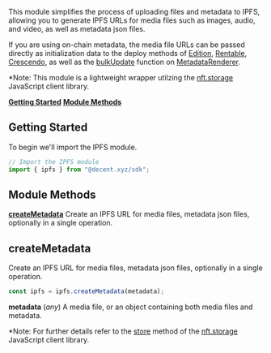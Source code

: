 This module simplifies the process of uploading files and metadata to IPFS, allowing you to generate IPFS URLs for media files such as images, audio, and video, as well as metadata json files.

If you are using on-chain metadata, the media file URLs can be passed directly as initialization data to the deploy methods of [Edition](Edition.md), [Rentable](Rentable.md), [Crescendo](Crescendo.md), as well as the [bulkUpdate](MetadataRenderer.md#bulkupdate) function on [MetadataRenderer](MetadataRenderer.md).

\*Note: This module is a lightweight wrapper utilzing the [nft.storage](https://nft.storage/docs/client/js/) JavaScript client library.

[**Getting Started**](#getting-started)
[**Module Methods**](#module-methods)

## Getting Started

To begin we'll import the IPFS module.

```typescript
// Import the IPFS module
import { ipfs } from "@decent.xyz/sdk";
```
## Module Methods

[**createMetadata**](#createmetadata)
Create an IPFS URL for media files, metadata json files, optionally in a single operation.

## createMetadata

Create an IPFS URL for media files, metadata json files, optionally in a single operation.

```typescript
const ipfs = ipfs.createMetadata(metadata);
```

**metadata** (_any_)
A media file, or an object containing both media files and metadata.

\*Note: For further details refer to the [store](https://nft.storage/docs/client/js/#store---store-erc1155-nft-data) method of the [nft.storage](https://nft.storage/docs/client/js/) JavaScript client library.
